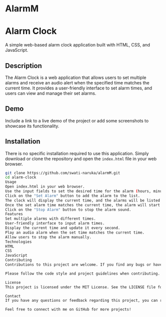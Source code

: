 # AlarmM
# Alarm Clock

A simple web-based alarm clock application built with HTML, CSS, and JavaScript.

## Description

The Alarm Clock is a web application that allows users to set multiple alarms and receive an audio alert when the specified time matches the current time. It provides a user-friendly interface to set alarm times, and users can view and manage their set alarms.

## Demo

Include a link to a live demo of the project or add some screenshots to showcase its functionality.

## Installation

There is no specific installation required to use this application. Simply download or clone the repository and open the `index.html` file in your web browser.

```bash
git clone https://github.com/swati-naruka/alarmM.git
cd alarm-clock
Usage
Open index.html in your web browser.
Use the input fields to set the desired time for the alarm (hours, minutes, seconds, and AM/PM).
Click on the "Set Alarm" button to add the alarm to the list.
The clock will display the current time, and the alarms will be listed below it.
Once the set alarm time matches the current time, the alarm will start ringing.
Click on the "Stop Alarm" button to stop the alarm sound.
Features
Set multiple alarms with different times.
User-friendly interface to input alarm times.
Display the current time and update it every second.
Play an audio alarm when the set time matches the current time.
Allow users to stop the alarm manually.
Technologies
HTML
CSS
JavaScript
Contributing
Contributions to this project are welcome. If you find any bugs or have suggestions for improvements, please feel free to create an issue or submit a pull request.

Please follow the code style and project guidelines when contributing.

License
This project is licensed under the MIT License. See the LICENSE file for details.

Contact
If you have any questions or feedback regarding this project, you can reach out to me via email at narukaswati95@gmail.com.com or through GitHub.

Feel free to connect with me on GitHub for more projects!
